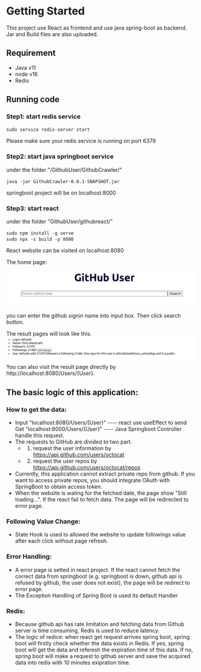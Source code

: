# Getting Started

This project use React as frontend and use java spring-boot as backend.
Jar and Build files are also uploaded.

## Requirement
- Java v11
- node v16
- Redis

## Running code

### Step1: start redis service
```
sudo service redis-server start
```

Please make sure your redis service is running on port 6379

### Step2: start java springboot service

under the folder "/GithubUser/GithubCrawler/"
```
java -jar GithubCrawler-0.0.1-SNAPSHOT.jar
```
springboot project will be on localhost:8000

### Step3: start react
under the folder "GithubUser/githubreact/"
```
sudo npm install -g serve
sudo npx -s build -p 8080
```
React website can be visited on localhost:8080

The home page:

![image info](./pictures/homeindex.JPG)

you can enter the github signin name into input box. Then click search button.

The result pages will look like this.
![image info](./pictures/UserIndex.JPG)
You can also visit the result page directly by http://localhost:8080/Users/{User}.
## The basic logic of this application:

### How to get the data:
- Input "localhost:8080/Users/{User}" ---- react use useEffect to send Get "localhost:8000/Users/{User}" ---- Java Springboot Controller handle this request.
- The requests to GitHub are divided to two part.
	- 1. request the user information by https://api.github.com/users/octocat
	- 2. request the user repos by https://api.github.com/users/octocat/repos
- Currently, this application cannot extract private repo from github. If you want to access private repos, you should integrate OAuth with SpringBoot to obtain access token.
- When the website is wating for the fetched date, the page show "Still loading...". If the react fail to fetch data. The page will be redirected to error page.

### Following Value Change:
- State Hook is used to allowed the website to update followings value after each click without page refresh.

### Error Handling:
- A error page is setted in react project. If the react cannot fetch the correct data from springboot (e.g. springboot is down, github api is refused by github, the user does not exist), the page will be redirect to error page.
- The Exception Handling of Spring Boot is used its default Handler

### Redis:
- Because github api has rate limitation and fetching data from Github server is time consuming, Redis is used to reduce latency.
- The logic of redice: when react get request arrives spring boot, spring boot will firstly check whether the data exists in Redis. If yes, spring boot will get the data and referesh the expiration time of this data. If no, spring boot will make a request to github server and save the acquired data into redis with 10 minutes exipration time.
